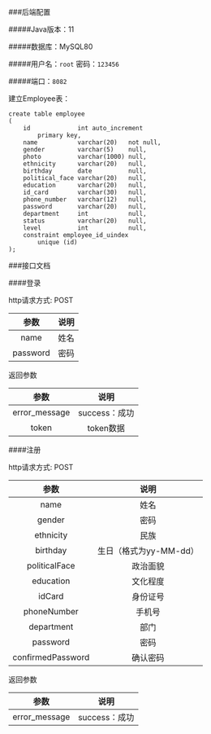 ###后端配置

#####Java版本：11

#####数据库：MySQL80

#####用户名：`root`  密码：`123456`

#####端口：`8082`

建立Employee表：
```
create table employee
(
    id             int auto_increment
        primary key,
    name           varchar(20)   not null,
    gender         varchar(5)    null,
    photo          varchar(1000) null,
    ethnicity      varchar(20)   null,
    birthday       date          null,
    political_face varchar(20)   null,
    education      varchar(20)   null,
    id_card        varchar(30)   null,
    phone_number   varchar(12)   null,
    password       varchar(20)   null,
    department     int           null,
    status         varchar(20)   null,
    level          int           null,
    constraint employee_id_uindex
        unique (id)
);
```

###接口文档

####登录

http请求方式: POST

| 参数 | 说明 |
| :---:| :---: |
| name | 姓名 |
| password | 密码 |

返回参数

| 参数 | 说明 |
| :---:| :---: |
| error_message | success：成功 |
| token | token数据 |

####注册

http请求方式: POST

| 参数 | 说明 |
| :---:| :---: |
| name | 姓名 |
| gender | 密码 |
| ethnicity | 民族 |
| birthday | 生日（格式为yy-MM-dd） |
| politicalFace | 政治面貌 |
| education | 文化程度 |
| idCard | 身份证号 |
| phoneNumber | 手机号 |
| department | 部门 |
| password | 密码 |
| confirmedPassword | 确认密码 |

返回参数

| 参数 | 说明 |
| :---:| :---: |
| error_message | success：成功 |

